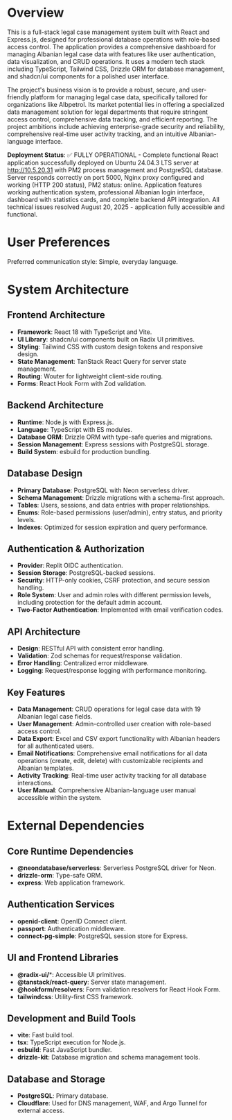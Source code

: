 # Overview

This is a full-stack legal case management system built with React and Express.js, designed for professional database operations with role-based access control. The application provides a comprehensive dashboard for managing Albanian legal case data with features like user authentication, data visualization, and CRUD operations. It uses a modern tech stack including TypeScript, Tailwind CSS, Drizzle ORM for database management, and shadcn/ui components for a polished user interface.

The project's business vision is to provide a robust, secure, and user-friendly platform for managing legal case data, specifically tailored for organizations like Albpetrol. Its market potential lies in offering a specialized data management solution for legal departments that require stringent access control, comprehensive data tracking, and efficient reporting. The project ambitions include achieving enterprise-grade security and reliability, comprehensive real-time user activity tracking, and an intuitive Albanian-language interface.

**Deployment Status**: ✅ FULLY OPERATIONAL - Complete functional React application successfully deployed on Ubuntu 24.04.3 LTS server at http://10.5.20.31 with PM2 process management and PostgreSQL database. Server responds correctly on port 5000, Nginx proxy configured and working (HTTP 200 status), PM2 status: online. Application features working authentication system, professional Albanian login interface, dashboard with statistics cards, and complete backend API integration. All technical issues resolved August 20, 2025 - application fully accessible and functional.

# User Preferences

Preferred communication style: Simple, everyday language.

# System Architecture

## Frontend Architecture
- **Framework**: React 18 with TypeScript and Vite.
- **UI Library**: shadcn/ui components built on Radix UI primitives.
- **Styling**: Tailwind CSS with custom design tokens and responsive design.
- **State Management**: TanStack React Query for server state management.
- **Routing**: Wouter for lightweight client-side routing.
- **Forms**: React Hook Form with Zod validation.

## Backend Architecture
- **Runtime**: Node.js with Express.js.
- **Language**: TypeScript with ES modules.
- **Database ORM**: Drizzle ORM with type-safe queries and migrations.
- **Session Management**: Express sessions with PostgreSQL storage.
- **Build System**: esbuild for production bundling.

## Database Design
- **Primary Database**: PostgreSQL with Neon serverless driver.
- **Schema Management**: Drizzle migrations with a schema-first approach.
- **Tables**: Users, sessions, and data entries with proper relationships.
- **Enums**: Role-based permissions (user/admin), entry status, and priority levels.
- **Indexes**: Optimized for session expiration and query performance.

## Authentication & Authorization
- **Provider**: Replit OIDC authentication.
- **Session Storage**: PostgreSQL-backed sessions.
- **Security**: HTTP-only cookies, CSRF protection, and secure session handling.
- **Role System**: User and admin roles with different permission levels, including protection for the default admin account.
- **Two-Factor Authentication**: Implemented with email verification codes.

## API Architecture
- **Design**: RESTful API with consistent error handling.
- **Validation**: Zod schemas for request/response validation.
- **Error Handling**: Centralized error middleware.
- **Logging**: Request/response logging with performance monitoring.

## Key Features
- **Data Management**: CRUD operations for legal case data with 19 Albanian legal case fields.
- **User Management**: Admin-controlled user creation with role-based access control.
- **Data Export**: Excel and CSV export functionality with Albanian headers for all authenticated users.
- **Email Notifications**: Comprehensive email notifications for all data operations (create, edit, delete) with customizable recipients and Albanian templates.
- **Activity Tracking**: Real-time user activity tracking for all database interactions.
- **User Manual**: Comprehensive Albanian-language user manual accessible within the system.

# External Dependencies

## Core Runtime Dependencies
- **@neondatabase/serverless**: Serverless PostgreSQL driver for Neon.
- **drizzle-orm**: Type-safe ORM.
- **express**: Web application framework.

## Authentication Services
- **openid-client**: OpenID Connect client.
- **passport**: Authentication middleware.
- **connect-pg-simple**: PostgreSQL session store for Express.

## UI and Frontend Libraries
- **@radix-ui/***: Accessible UI primitives.
- **@tanstack/react-query**: Server state management.
- **@hookform/resolvers**: Form validation resolvers for React Hook Form.
- **tailwindcss**: Utility-first CSS framework.

## Development and Build Tools
- **vite**: Fast build tool.
- **tsx**: TypeScript execution for Node.js.
- **esbuild**: Fast JavaScript bundler.
- **drizzle-kit**: Database migration and schema management tools.

## Database and Storage
- **PostgreSQL**: Primary database.
- **Cloudflare**: Used for DNS management, WAF, and Argo Tunnel for external access.